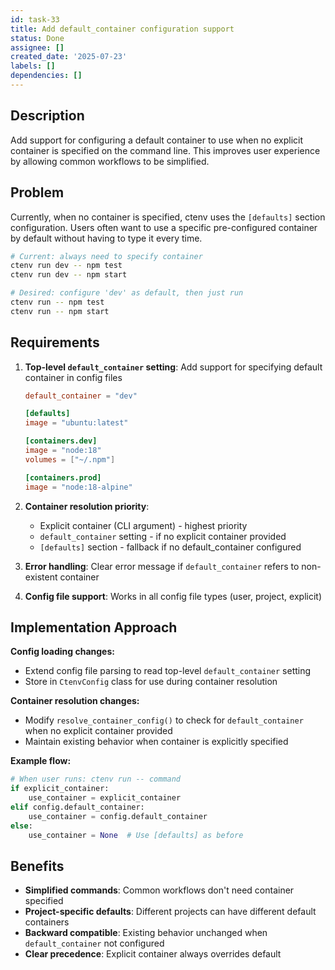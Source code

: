 ```yaml
---
id: task-33
title: Add default_container configuration support
status: Done
assignee: []
created_date: '2025-07-23'
labels: []
dependencies: []
---
```


## Description

Add support for configuring a default container to use when no explicit container is specified on the command line. This improves user experience by allowing common workflows to be simplified.

## Problem

Currently, when no container is specified, ctenv uses the `[defaults]` section configuration. Users often want to use a specific pre-configured container by default without having to type it every time.

```bash
# Current: always need to specify container
ctenv run dev -- npm test
ctenv run dev -- npm start

# Desired: configure 'dev' as default, then just run
ctenv run -- npm test
ctenv run -- npm start
```

## Requirements

1. **Top-level `default_container` setting**: Add support for specifying default container in config files
   ```toml
   default_container = "dev"
   
   [defaults]
   image = "ubuntu:latest"
   
   [containers.dev]
   image = "node:18"
   volumes = ["~/.npm"]
   
   [containers.prod]
   image = "node:18-alpine"
   ```

2. **Container resolution priority**:
   - Explicit container (CLI argument) - highest priority
   - `default_container` setting - if no explicit container provided
   - `[defaults]` section - fallback if no default_container configured

3. **Error handling**: Clear error message if `default_container` refers to non-existent container

4. **Config file support**: Works in all config file types (user, project, explicit)

## Implementation Approach

**Config loading changes:**
- Extend config file parsing to read top-level `default_container` setting
- Store in `CtenvConfig` class for use during container resolution

**Container resolution changes:**
- Modify `resolve_container_config()` to check for `default_container` when no explicit container provided
- Maintain existing behavior when container is explicitly specified

**Example flow:**
```python
# When user runs: ctenv run -- command
if explicit_container:
    use_container = explicit_container
elif config.default_container:
    use_container = config.default_container
else:
    use_container = None  # Use [defaults] as before
```

## Benefits

- **Simplified commands**: Common workflows don't need container specified
- **Project-specific defaults**: Different projects can have different default containers
- **Backward compatible**: Existing behavior unchanged when `default_container` not configured
- **Clear precedence**: Explicit container always overrides default

